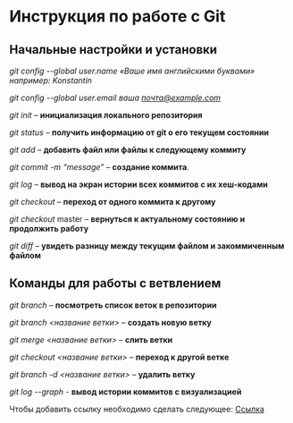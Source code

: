 # Инструкция по работе с Git


## Начальные настройки и установки

*git config --global user.name «Ваше имя английскими буквами» например: Konstantin*

*git config --global user.email ваша почта@example.com*

*git init* – **инициализация локального репозитория**

*git status* – **получить информацию от git о его текущем состоянии**

*git add* – **добавить файл или файлы к следующему коммиту**

*git commit -m “message”* – **создание коммита**.

*git log* – **вывод на экран истории всех коммитов с их хеш-кодами**

*git checkout* – **переход от одного коммита к другому**

*git checkout* master – **вернуться к актуальному состоянию и продолжить работу**

*git diff* – **увидеть разницу между текущим файлом и закоммиченным файлом**


## Команды для работы с ветвлением

*git branch* – **посмотреть список веток в репозитории**

*git branch <название ветки>* – **создать новую ветку**

*git merge <название ветки>* – **слить ветки**

*git checkout <название ветки>* – **переход к другой ветке**

*git branch -d <название ветки>* – **удалить ветку**

*git log --graph* - **вывод истории коммитов с визуализацией**

Чтобы добавить ссылку необходимо сделать следующее:
[Ссылка](https://gb.ru/)